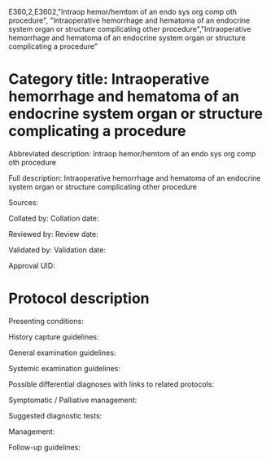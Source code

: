 E360,2,E3602,"Intraop hemor/hemtom of an endo sys org comp oth procedure", "Intraoperative hemorrhage and hematoma of an endocrine system organ or structure complicating other procedure","Intraoperative hemorrhage and hematoma of an endocrine system organ or structure complicating a procedure"
# Category title: Intraoperative hemorrhage and hematoma of an endocrine system organ or structure complicating a procedure

Abbreviated description: Intraop hemor/hemtom of an endo sys org comp oth procedure

Full description: Intraoperative hemorrhage and hematoma of an endocrine system organ or structure complicating other procedure

Sources:

Collated by:
Collation date:

Reviewed by:
Review date:

Validated by:
Validation date:

Approval UID:

# Protocol description

Presenting conditions:

History capture guidelines:

General examination guidelines:

Systemic examination guidelines:

Possible differential diagnoses with links to related protocols:

Symptomatic / Palliative management:

Suggested diagnostic tests:

Management:

Follow-up guidelines:
